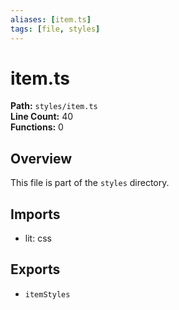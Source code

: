 ```yaml
---
aliases: [item.ts]
tags: [file, styles]
---
```


# item.ts

**Path:** `styles/item.ts`  
**Line Count:** 40  
**Functions:** 0  

## Overview

This file is part of the `styles` directory.

## Imports

- lit: css

## Exports

- `itemStyles`

